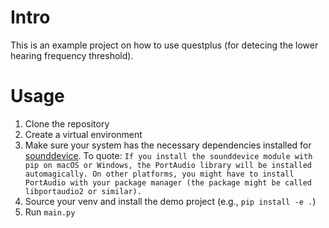# Intro
This is an example project on how to use questplus (for detecing the lower hearing frequency threshold).

# Usage
1. Clone the repository
2. Create a virtual environment
3. Make sure your system has the necessary dependencies installed for [sounddevice](https://python-sounddevice.readthedocs.io/en/latest/installation.html). To quote:
```If you install the sounddevice module with pip on macOS or Windows, the PortAudio library will be installed automagically. On other platforms, you might have to install PortAudio with your package manager (the package might be called libportaudio2 or similar).```
4. Source your venv and install the demo project (e.g., `pip install -e .`)
5. Run `main.py`
